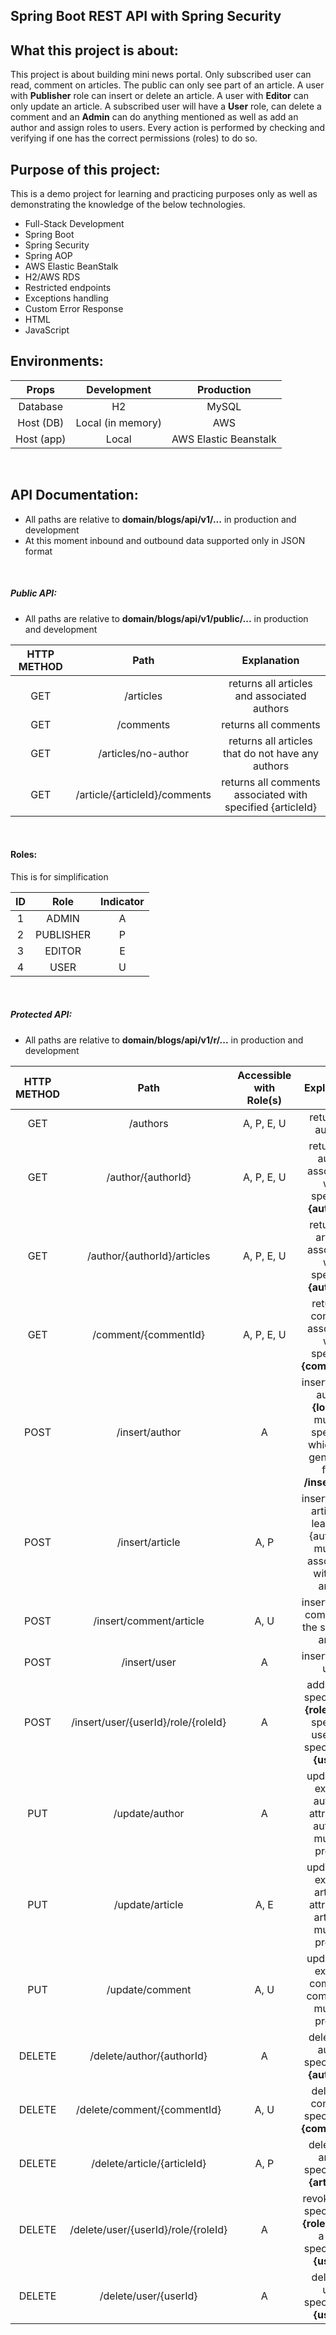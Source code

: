 ## Spring Boot REST API with Spring Security

## What this project is about:
This project is about building mini news portal. Only subscribed user can read, comment on articles. 
The public can only see part of an article. A user with <b>Publisher</b> role can insert or delete an article. 
A user with <b>Editor</b> can only update an article. A subscribed user will have a <b>User</b> role, can delete a comment and an <b>Admin</b> can do anything
mentioned as well as add an author and assign roles to users. Every action is performed by checking and verifying if one has 
the correct permissions (roles) to do so.


## Purpose of this project:
This is a demo project for learning and practicing purposes only as well as demonstrating the knowledge of the below technologies.
* Full-Stack Development  
* Spring Boot
* Spring Security
* Spring AOP
* AWS Elastic BeanStalk
* H2/AWS RDS
* Restricted endpoints
* Exceptions handling
* Custom Error Response
* HTML
* JavaScript  

## Environments:

| Props|Development |Production|
| :---:  | :---: |  :---: |
|Database| H2   | MySQL
|Host (DB)  |Local (in memory) | AWS
|Host (app)| Local | AWS Elastic Beanstalk 

<br>

## API Documentation:
* All paths are relative to <strong>domain/blogs/api/v1/...</strong> in production and development
* At this moment inbound and outbound data supported only in JSON format

<br>

##### Public API:
* All paths are relative to <strong>domain/blogs/api/v1/public/...</strong> in production and development

| HTTP METHOD|Path | Explanation|
| :---:  | :---: | :---: |
|GET| /articles| returns all articles and associated authors
|GET| /comments| returns all comments
|GET| /articles/no-author | returns all articles that do not have any authors
|GET| /article/{articleId}/comments | returns all comments associated with specified {articleId}  
  
<br>  

#### Roles:
This is for simplification  

|ID| Role | Indicator 
| :---: | :---: | :---: |
|1| ADMIN | A
|2| PUBLISHER | P
|3| EDITOR | E
|4| USER | U

<br>

##### Protected API:
* All paths are relative to <strong>domain/blogs/api/v1/r/...</strong> in production and development

| HTTP METHOD|Path | Accessible with Role(s) | Explanation|
| :---:  | :---: | :---: | :---: |
|GET| /authors | A, P, E, U | returns all authors
|GET| /author/{authorId} |  A, P, E, U | returns an author associated with specified <b>{authorId}</b>
|GET| /author/{authorId}/articles |  A, P, E, U | returns all articles associated with specified <b>{authorId}</b>
|GET| /comment/{commentId} |  A, P, E, U | returns a comment associated with specified <b>{commentId}</b>
|POST| /insert/author | A | inserts a new author, <b>{loginId}</b> must be specified which was generated from <b>/insert/user</b>
|POST| /insert/article |  A, P | inserts a new article, at least one {authorId} must be associated with this article
|POST| /insert/comment/article |  A, U | inserts a new comment to the specified article
|POST| /insert/user |  A | inserts a new user
|POST| /insert/user/{userId}/role/{roleId} |  A | adds a role specified by <b>{roleId}</b> to a specified user with specified by <b>{userId}</b>
|PUT| /update/author |  A | updates an existing author's attributes, authorId must be present
|PUT| /update/article |  A, E | updates an existing article's attributes, articleId must be present 
|PUT| /update/comment |  A, U | updates an existing comment, commentId must be present
|DELETE| /delete/author/{authorId} |  A | deletes an author specified by <b>{authorId}</b>
|DELETE| /delete/comment/{commentId} |  A, U | deletes a comment specified by <b>{commentId}</b> 
|DELETE| /delete/article/{articleId} |  A, P | deletes an article specified by <b>{articleId}</b>
|DELETE| /delete/user/{userId}/role/{roleId} |  A | revoke a role specified by <b>{roleId}</b> from a user specified by <b>{userId}</b> 
|DELETE| /delete/user/{userId} |  A | deletes a user specified by <b>{userId}</b>
<br>